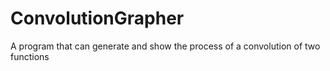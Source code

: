 # ConvolutionGrapher
A program that can generate and show the process of a convolution of two functions

